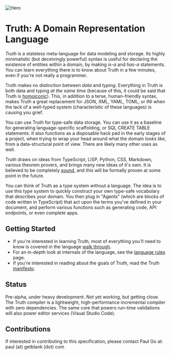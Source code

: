 ![Hero](Hero.png)

# Truth: A Domain Representation Language

*Truth* is a stateless meta-language for data modeling and storage. Its highly minimalistic (but deceivingly powerful) syntax is useful for declaring the existence of entities within a domain, by making *is-a* and *has-a* statements. You can learn everything there is to know about Truth in a few minutes, even if you're not really a programmer.

Truth makes no distinction between *data* and *typing*. Everything in Truth is both data and typing *at the same time* (because of this, it could be said that Truth is [homoiconic](https://en.wikipedia.org/wiki/Homoiconicity)). This, in addition to a terse, human-friendly syntax, makes Truth a great replacement for JSON, XML, YAML, TOML, or INI when the lack of a well-typed system (characteristic of these languages) is causing you grief.

You can use Truth for type-safe data storage. You can use it as a baseline for generating language-specific scaffolding, or SQL CREATE TABLE statements. It also functions as a disposable hack pad in the early stages of a project, when trying to wrap your head around what the domain *looks like*, from a data-structural point of view. There are likely many other uses as well.

Truth draws on ideas from TypeScript, LISP, Python, CSS, Markdown, various theorem provers, and brings many new ideas of it's own. It is believed to be completely [sound](https://en.wikipedia.org/wiki/Soundness), and this will be formally proven at some point in the future.

You can think of Truth as a type system without a language. The idea is to use this type system to quickly construct your own type-safe vocabulary that describes your domain. You then plug in "Agents" (which are blocks of code written in TypeScript) that act upon the terms you've defined in your document, and perform various functions such as generating code, API endpoints, or even complete apps.



## Getting Started

- If you're interested in learning Truth, most of everything you'll need to know is covered in the language [walk through](https://www.github.com/paul-go/Truth/wiki/Language-Walk-Through). 
- For an in-depth look at internals of the language, see the [language rules](https://github.com/paul-go/Truth/wiki/Language-Rules) page.
- If you're interested in reading about the goals of Truth, read the Truth [manifesto](https://www.github.com/paul-go/Truth/wiki/Manifesto).




## Status

Pre-alpha, under heavy development. Not yet working, but getting close. The Truth compiler is a lightweight, high-performance incremental compiler with zero dependencies. The same core that powers run-time validations will also power editor services (Visual Studio Code).



## Contributions

If interested in contributing to this specification, please contact Paul Go at: paul (at) getblank (dot) com

